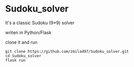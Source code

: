 # Sudoku_solver
It's a classic Sudoku (9*9) solver

writen in Python/Flask 

clone it and run
```
git clone https://github.com/zmilad97/Sudoku_solver.git
cd Sudoku_solver
flask run

```
